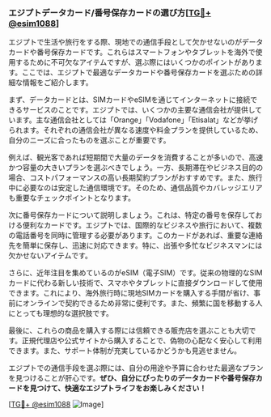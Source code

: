### エジプトデータカード/番号保存カードの選び方[[TG💪+ @esim1088](https://t.me/s/esim1088)]

エジプトで生活や旅行をする際、現地での通信手段として欠かせないのがデータカードや番号保存カードです。これらはスマートフォンやタブレットを海外で使用するために不可欠なアイテムですが、選ぶ際にはいくつかのポイントがあります。ここでは、エジプトで最適なデータカードや番号保存カードを選ぶための詳細な情報をご紹介します。

まず、データカードとは、SIMカードやeSIMを通じてインターネットに接続できるサービスのことです。エジプトでは、いくつかの主要な通信会社が提供しています。主な通信会社としては「Orange」「Vodafone」「Etisalat」などが挙げられます。それぞれの通信会社が異なる速度や料金プランを提供しているため、自分のニーズに合ったものを選ぶことが重要です。

例えば、観光客であれば短期間で大量のデータを消費することが多いので、高速かつ容量の大きいプランを選ぶべきでしょう。一方、長期滞在やビジネス目的の場合、コストパフォーマンスの高い長期契約プランがおすすめです。また、旅行中に必要なのは安定した通信環境です。そのため、通信品質やカバレッジエリアも重要なチェックポイントとなります。

次に番号保存カードについて説明しましょう。これは、特定の番号を保存しておける便利なカードです。エジプトでは、国際的なビジネスや旅行において、複数の電話番号を同時に管理する必要があります。このカードがあれば、重要な連絡先を簡単に保存し、迅速に対応できます。特に、出張や多忙なビジネスマンには欠かせないアイテムです。

さらに、近年注目を集めているのがeSIM（電子SIM）です。従来の物理的なSIMカードに代わる新しい技術で、スマホやタブレットに直接ダウンロードして使用できます。これにより、海外旅行時に現地SIMカードを購入する手間が省け、事前にオンラインで契約できるため非常に便利です。また、頻繁に国を移動する人にとっても理想的な選択肢です。

最後に、これらの商品を購入する際には信頼できる販売店を選ぶことも大切です。正規代理店や公式サイトから購入することで、偽物の心配なく安心して利用できます。また、サポート体制が充実しているかどうかも見逃せません。

エジプトでの通信手段を選ぶ際には、自分の用途や予算に合わせた最適なプランを見つけることが肝心です。**ぜひ、自分にぴったりのデータカードや番号保存カードを見つけて、快適なエジプトライフをお楽しみください！**

[[TG💪+ @esim1088](https://t.me/s/esim1088) ![Image](https://i.postimg.cc/Y0z9fWf4/image.png)]